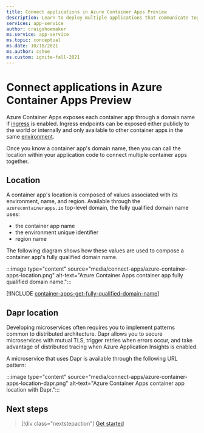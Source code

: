 ```yaml
---
title: Connect applications in Azure Container Apps Preview
description: Learn to deploy multiple applications that communicate together in Azure Container Apps.
services: app-service
author: craigshoemaker
ms.service: app-service
ms.topic: conceptual
ms.date: 10/18/2021
ms.author: cshoe
ms.custom: ignite-fall-2021
---
```


# Connect applications in Azure Container Apps Preview

Azure Container Apps exposes each container app through a domain name if [ingress](ingress.md) is enabled. Ingress endpoints can be exposed either publicly to the world or internally and only available to other container apps in the same [environment](environment.md).

Once you know a container app's domain name, then you can call the location within your application code to connect multiple container apps together.

## Location

A container app's location is composed of values associated with its environment, name, and region. Available through the `azurecontainerapps.io` top-level domain, the fully qualified domain name uses:

- the container app name
- the environment unique identifier
- region name

The following diagram shows how these values are used to compose a container app's fully qualified domain name.

:::image type="content" source="media/connect-apps/azure-container-apps-location.png" alt-text="Azure Container Apps container app fully qualified domain name.":::

[!INCLUDE [container-apps-get-fully-qualified-domain-name](../../includes/container-apps-get-fully-qualified-domain-name.md)]

## Dapr location

Developing microservices often requires you to implement patterns common to distributed architecture. Dapr allows you to secure microservices with mutual TLS, trigger retries when errors occur, and take advantage of distributed tracing when Azure Application Insights is enabled.

A microservice that uses Dapr is available through the following URL pattern:

:::image type="content" source="media/connect-apps/azure-container-apps-location-dapr.png" alt-text="Azure Container Apps container app location with Dapr.":::

## Next steps

> [!div class="nextstepaction"]
> [Get started](get-started.md)
